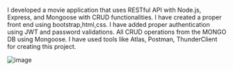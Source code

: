 I developed a movie application that uses  RESTful API with Node.js, Express, and Mongoose with CRUD functionalities.
I have created a proper front end using bootstrap,html,css. I have added proper authentication  using JWT and password validations.
All CRUD operations from the MONGO DB using Mongoose. I have used tools like Atlas, Postman, ThunderClient for creating this project.

![image](files://C%3A%2FUsers%2FMalika%20Sachdeva%2FDesktop%2FCapture.PNG)
